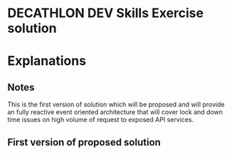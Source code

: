 # DECATHLON DEV  Skills  Exercise solution

# Explanations

## Notes
This is the first version of solution which will be proposed  and will provide an fully reactive event oriented architecture that will cover lock and down time issues on high volume of request to exposed API services. 

## First version of proposed solution